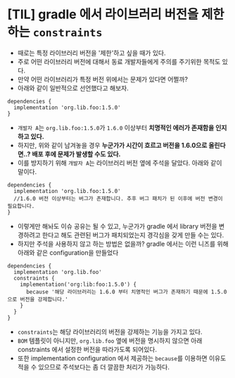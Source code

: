 # [TIL] gradle 에서 라이브러리 버전을 제한하는 `constraints`

* 때로는 특정 라이브러리 버전을 '제한'하고 싶을 때가 있다.
* 주로 어떤 라이브러리 버전에 대해서 동료 개발자들에게 주의를 주기위한 목적도 있다.
* 만약 어떤 라이브러리가 특정 버전 위에서는 문제가 있다면 어쩔까?
* 아래와 같이 일반적으로 선언했다고 해보자.

```
dependencies {
  implementation 'org.lib.foo:1.5.0'
}
```

* `개발자 A`는 `org.lib.foo:1.5.0`가 `1.6.0` 이상부터 __치명적인 에러가 존재함을 인지하고 있다.__
* 하지만, 위와 같이 남겨놓을 경우 __누군가가 시간이 흐르고 버전을 1.6.0으로 올린다면..? 배포 후에 문제가 발생할 수도 있다.__
* 이를 방지하기  위해 `개발자 A`는 라이브러리 버전 옆에 주석을 달았다. 아래와 같이 말이다.

```
dependencies {
  implementation 'org.lib.foo:1.5.0'
  //1.6.0 버전 이상부터는 버그가 존재합니다. 추후 버그 패치가 된 이후에 버전 변경이 필요합니다.
}
```

* 이렇게만 해놔도 이슈 공유는 될 수 있고, 누군가가 gradle 에서 library 버전을 변경하려고 한다고 해도
관련된 버그가 패치되었는지 경각심을 갖게 만들 수는 있다.
* 하지만 주석을 사용하지 않고 하는 방법은 없을까? gradle 에서는 이런 니즈를 위해 아래와 같은 configuration을 만들었다

```
dependencies {
  implementation 'org.lib.foo'
  constraints {
    implementation('org:lib:foo:1.5.0') {
      because '해당 라이브러리는 1.6.0 부터 치명적인 버그가 존재하기 때문에 1.5.0으로 버전을 강제합니다.'
    }
  }
}
```

* `constraints`는 해당 라이브러리의 버전을 강제하는 기능을 가지고 있다.
* `BOM` 템플릿이 아니지만, `org.lib.foo` 옆에 버전을 명시하지 않으면 아래 constraints 에서 설정한
버전을 따라가도록 되어있다.
* 또한 implementation configuration 에서 제공하는 `because`를 이용하면 이유도 적을 수 있으므로
주석보다는 좀 더 깔끔한 처리가 가능하다.
